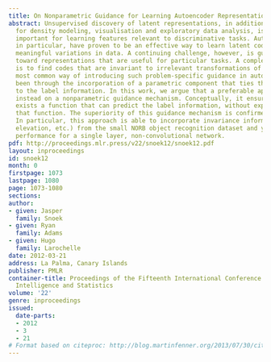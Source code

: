 ```yaml
---
title: On Nonparametric Guidance for Learning Autoencoder Representations
abstract: Unsupervised discovery of latent representations, in addition to being useful
  for density modeling, visualisation and exploratory data analysis, is also increasingly
  important for learning features relevant to discriminative tasks. Autoencoders,
  in particular, have proven to be an effective way to learn latent codes that reflect
  meaningful variations in data. A continuing challenge, however, is guiding an autoencoder
  toward representations that are useful for particular tasks. A complementary challenge
  is to find codes that are invariant to irrelevant transformations of the data. The
  most common way of introducing such problem-specific guidance in autoencoders has
  been through the incorporation of a parametric component that ties the latent representation
  to the label information. In this work, we argue that a preferable approach relies
  instead on a nonparametric guidance mechanism. Conceptually, it ensures that there
  exists a function that can predict the label information, without explicitly instantiating
  that function. The superiority of this guidance mechanism is confirmed on two datasets.
  In particular, this approach is able to incorporate invariance information (lighting,
  elevation, etc.) from the small NORB object recognition dataset and yields state-of-the-art
  performance for a single layer, non-convolutional network.
pdf: http://proceedings.mlr.press/v22/snoek12/snoek12.pdf
layout: inproceedings
id: snoek12
month: 0
firstpage: 1073
lastpage: 1080
page: 1073-1080
sections: 
author:
- given: Jasper
  family: Snoek
- given: Ryan
  family: Adams
- given: Hugo
  family: Larochelle
date: 2012-03-21
address: La Palma, Canary Islands
publisher: PMLR
container-title: Proceedings of the Fifteenth International Conference on Artificial
  Intelligence and Statistics
volume: '22'
genre: inproceedings
issued:
  date-parts:
  - 2012
  - 3
  - 21
# Format based on citeproc: http://blog.martinfenner.org/2013/07/30/citeproc-yaml-for-bibliographies/
---
```

